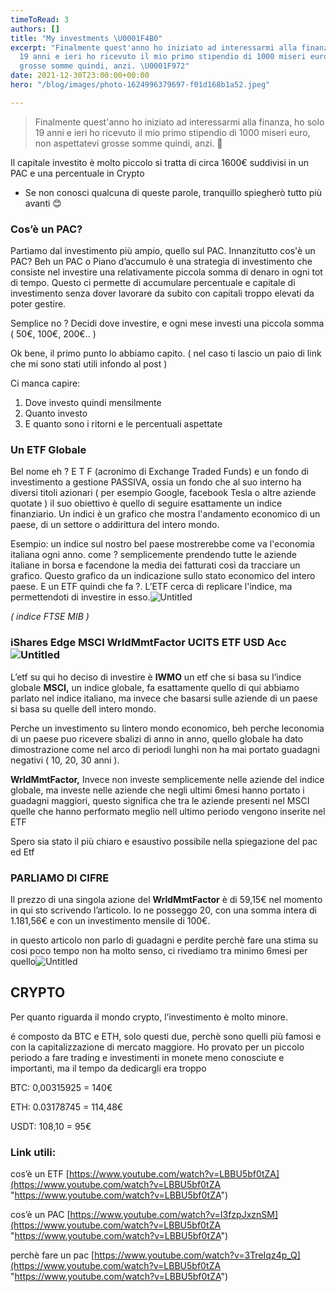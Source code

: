 ```yaml
---
timeToRead: 3
authors: []
title: "My investments \U0001F4B0"
excerpt: "Finalmente quest'anno ho iniziato ad interessarmi alla finanza, ho solo
  19 anni e ieri ho ricevuto il mio primo stipendio di 1000 miseri euro, non aspettatevi
  grosse somme quindi, anzi. \U0001F972"
date: 2021-12-30T23:00:00+00:00
hero: "/blog/images/photo-1624996379697-f01d168b1a52.jpeg"

---
```

> Finalmente quest'anno ho iniziato ad interessarmi alla finanza, ho solo 19 anni e ieri ho ricevuto il mio primo stipendio di 1000 miseri euro, non aspettatevi grosse somme quindi, anzi. 🥲

Il capitale investito è molto piccolo si tratta di circa 1600€ suddivisi in un PAC e una percentuale in Crypto

* Se non conosci qualcuna di queste parole, tranquillo spiegherò tutto più avanti 😊

### Cos’è un PAC?

Partiamo dal investimento più ampio, quello sul PAC. Innanzitutto cos'è un PAC? Beh un PAC o Piano d’accumulo è una strategia di investimento che consiste nel investire una relativamente piccola somma di denaro in ogni tot di tempo. Questo ci permette di accumulare percentuale e capitale di investimento senza dover lavorare da subito con capitali troppo elevati da poter gestire.

Semplice no ? Decidi dove investire, e ogni mese investi una piccola somma ( 50€, 100€, 200€.. )

Ok bene, il primo punto lo abbiamo capito. ( nel caso ti lascio un paio di link che mi sono stati utili infondo al post )

Ci manca capire:

1. Dove investo quindi mensilmente
2. Quanto investo
3. E quanto sono i ritorni e le percentuali aspettate

### Un ETF Globale

Bel nome eh ? E T F (acronimo di Exchange Traded Funds) e un fondo di investimento a gestione PASSIVA, ossia un fondo che al suo interno ha diversi titoli azionari ( per esempio Google, facebook Tesla o altre aziende quotate ) il suo obiettivo è quello di seguire esattamente un indice finanziario. Un indici è un grafico che mostra l'andamento economico di un paese, di un settore o addirittura del intero mondo.

Esempio: un indice sul nostro bel paese mostrerebbe come va l'economia italiana ogni anno. come ? semplicemente prendendo tutte le aziende italiane in borsa e facendone la media dei fatturati così da tracciare un grafico. Questo grafico da un indicazione sullo stato economico del intero paese. E un ETF quindi che fa ?. L’ETF cerca di replicare l'indice, ma permettendoti di investire in esso.![Untitled](https://s3-us-west-2.amazonaws.com/secure.notion-static.com/890c8ee0-3bc8-44a1-8978-b63332aa17a9/Untitled.png)

_( indice FTSE MIB )_

### **iShares Edge MSCI WrldMmtFactor UCITS ETF USD Acc**![Untitled](https://s3-us-west-2.amazonaws.com/secure.notion-static.com/99ef33e5-691f-488d-9e26-a5617e998b53/Untitled.png)

L’etf su qui ho deciso di investire è **IWMO** un etf che si basa su l’indice globale **MSCI,** un indice globale, fa esattamente quello di qui abbiamo parlato nel indice italiano, ma invece che basarsi sulle aziende di un paese si basa su quelle dell intero mondo.

Perche un investimento su lintero mondo economico, beh perche leconomia di un paese puo ricevere sbalizi di anno in anno, quello globale ha dato dimostrazione come nel arco di periodi lunghi non ha mai portato guadagni negativi ( 10, 20, 30 anni ).

**WrldMmtFactor,** Invece non investe semplicemente nelle aziende del indice globale, ma investe nelle aziende che negli ultimi 6mesi hanno portato i guadagni maggiori, questo significa che tra le aziende presenti nel MSCI quelle che hanno performato meglio nell ultimo periodo vengono inserite nel ETF

Spero sia stato il più chiaro e esaustivo possibile nella spiegazione del pac ed Etf

### PARLIAMO DI CIFRE

Il prezzo di una singola azione del **WrldMmtFactor** è di 59,15€ nel momento in qui sto scrivendo l’articolo. Io ne posseggo 20, con una somma intera di 1.181,56€ e con un investimento mensile di 100€.

in questo articolo non parlo di guadagni e perdite perchè fare una stima su cosi poco tempo non ha molto senso, ci rivediamo tra minimo 6mesi per quello![Untitled](https://s3-us-west-2.amazonaws.com/secure.notion-static.com/bc6aaca2-1b0b-4a48-95cc-27bfa27e4d6d/Untitled.png)

## CRYPTO

Per quanto riguarda il mondo crypto, l’investimento è molto minore.

é composto da BTC e ETH, solo questi due, perchè sono quelli più famosi e con la capitalizzazione di mercato maggiore. Ho provato per un piccolo periodo a fare trading e investimenti in monete meno conosciute e importanti, ma il tempo da dedicargli era troppo

BTC: 0,00315925 = 140€

ETH: 0.03178745 = 114,48€

USDT: 108,10 = 95€

### Link utili:

cos’è un ETF [https://www.youtube.com/watch?v=LBBU5bf0tZA](https://www.youtube.com/watch?v=LBBU5bf0tZA "https://www.youtube.com/watch?v=LBBU5bf0tZA")

cos’è un PAC [https://www.youtube.com/watch?v=I3fzpJxznSM](https://www.youtube.com/watch?v=LBBU5bf0tZA "https://www.youtube.com/watch?v=LBBU5bf0tZA")

perchè fare un pac [https://www.youtube.com/watch?v=3TreIqz4p_Q](https://www.youtube.com/watch?v=LBBU5bf0tZA "https://www.youtube.com/watch?v=LBBU5bf0tZA")